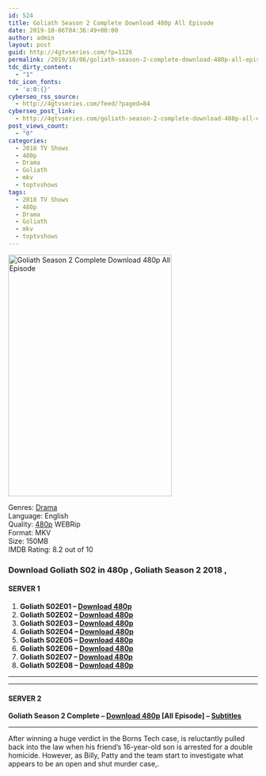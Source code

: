 ```yaml
---
id: 524
title: Goliath Season 2 Complete Download 480p All Episode
date: 2019-10-06T04:36:49+00:00
author: admin
layout: post
guid: http://4gtvseries.com/?p=1126
permalink: /2019/10/06/goliath-season-2-complete-download-480p-all-episode-2/
tdc_dirty_content:
  - "1"
tdc_icon_fonts:
  - 'a:0:{}'
cyberseo_rss_source:
  - http://4gtvseries.com/feed/?paged=84
cyberseo_post_link:
  - http://4gtvseries.com/goliath-season-2-complete-download-480p-all-episode/
post_views_count:
  - "0"
categories:
  - 2018 TV Shows
  - 480p
  - Drama
  - Goliath
  - mkv
  - toptvshows
tags:
  - 2018 TV Shows
  - 480p
  - Drama
  - Goliath
  - mkv
  - toptvshows
---
```

<img loading="lazy" class="aligncenter" src="https://1.bp.blogspot.com/-ST3Eea9mbLU/XZda2WlieKI/AAAAAAAAAXE/LBY2PBtV5DspfIdgTgXZPPBOhtAmDgV0QCK4BGAYYCw/s1600/Goliath%2BSeason%2B2.jpg" alt="Goliath Season 2 Complete Download 480p All Episode" width="330" height="488" />

Genres:&nbsp;<a href="http://4gtvseries.com/tag/drama/" data-wpel-link="internal">Drama</a>  
Language: English  
Quality:&nbsp;<a href="http://4gtvseries.com/tag/480p/" data-wpel-link="internal">480p</a> WEBRip  
Format: MKV  
Size: 150MB  
IMDB Rating: 8.2 out of 10

### **Download Goliath S02 in 480p , Goliath Season 2 2018 ,&nbsp;**

#### <span><strong>SERVER 1</strong></span>

  1. **Goliath S02E01 – <a href="http://slink.dl480p.xyz/P2drnJu" data-wpel-link="external" target="_blank" rel="nofollow external noopener noreferrer" class="wpel-icon-left"><i class="wpel-icon fa fa-download" aria-hidden="true"></i>Download 480p</a>**
  2. **Goliath S02E02 – <a href="http://slink.dl480p.xyz/qUw1Hc" data-wpel-link="external" target="_blank" rel="nofollow external noopener noreferrer" class="wpel-icon-left"><i class="wpel-icon fa fa-download" aria-hidden="true"></i>Download 480p</a>**
  3. **Goliath S02E03 – <a href="http://slink.dl480p.xyz/6XT3" data-wpel-link="external" target="_blank" rel="nofollow external noopener noreferrer" class="wpel-icon-left"><i class="wpel-icon fa fa-download" aria-hidden="true"></i>Download 480p</a>**
  4. **Goliath S02E04 – <a href="http://slink.dl480p.xyz/zZHKrt" data-wpel-link="external" target="_blank" rel="nofollow external noopener noreferrer" class="wpel-icon-left"><i class="wpel-icon fa fa-download" aria-hidden="true"></i>Download 480p</a>**
  5. **Goliath S02E05 – <a href="http://slink.dl480p.xyz/Smw0jWL" data-wpel-link="external" target="_blank" rel="nofollow external noopener noreferrer" class="wpel-icon-left"><i class="wpel-icon fa fa-download" aria-hidden="true"></i>Download 480p</a>**
  6. **Goliath S02E06 – <a href="http://slink.dl480p.xyz/MItfqP" data-wpel-link="external" target="_blank" rel="nofollow external noopener noreferrer" class="wpel-icon-left"><i class="wpel-icon fa fa-download" aria-hidden="true"></i>Download 480p</a>**
  7. **Goliath S02E07 – <a href="http://slink.dl480p.xyz/Tcpa" data-wpel-link="external" target="_blank" rel="nofollow external noopener noreferrer" class="wpel-icon-left"><i class="wpel-icon fa fa-download" aria-hidden="true"></i>Download 480p</a>**
  8. **Goliath S02E08 – <a href="http://slink.dl480p.xyz/ij1G" data-wpel-link="external" target="_blank" rel="nofollow external noopener noreferrer" class="wpel-icon-left"><i class="wpel-icon fa fa-download" aria-hidden="true"></i>Download 480p</a>**

* * *

* * *

#### <span><strong>SERVER 2</strong></span>

**Goliath Season 2 Complete – <a href="http://dl480p.xyz/913/" data-wpel-link="external" target="_blank" rel="nofollow external noopener noreferrer" class="wpel-icon-left"><i class="wpel-icon fa fa-download" aria-hidden="true"></i>Download 480p</a> [All Episode] – <a href="https://subscene.com/subtitles/goliath-second-season" data-wpel-link="external" target="_blank" rel="nofollow external noopener noreferrer" class="wpel-icon-left"><i class="wpel-icon fa fa-download" aria-hidden="true"></i>Subtitles</a>**

* * *

After winning a huge verdict in the Borns Tech case, is reluctantly pulled back into the law when his friend’s 16-year-old son is arrested for a double homicide. However, as Billy, Patty and the team start to investigate what appears to be an open and shut murder case,.

<div align="center">
</div>